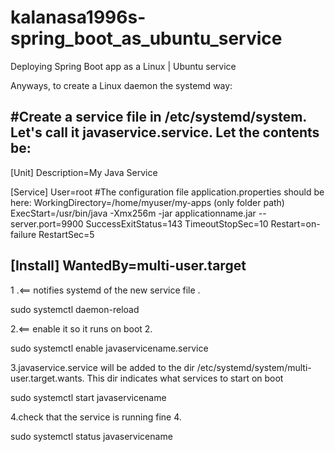 # kalanasa1996s-spring_boot_as_ubuntu_service
Deploying Spring Boot app as a Linux | Ubuntu  service





Anyways, to create a Linux daemon the systemd way:

#Create a service file in /etc/systemd/system. Let's call it javaservice.service. Let the contents be:
------------------------------------------------------------------------------------------------------------
[Unit]
Description=My Java Service

[Service]
User=root 
#The configuration file application.properties should be here:
WorkingDirectory=/home/myuser/my-apps (only folder path)
ExecStart=/usr/bin/java -Xmx256m -jar applicationname.jar --server.port=9900
SuccessExitStatus=143
TimeoutStopSec=10
Restart=on-failure
RestartSec=5

[Install]
WantedBy=multi-user.target
-------------------------------------------------------------------------------------------------------------------------

1 .<== notifies systemd of the new service file .

sudo systemctl daemon-reload   

2.<== enable it so it runs on boot 2.

sudo systemctl enable javaservicename.service		   


3.javaservice.service will be added to the dir /etc/systemd/system/multi-user.target.wants. This dir indicates what services to start on boot

sudo systemctl start javaservicename 

4.check that the service is running fine 4.

sudo systemctl status javaservicename   
